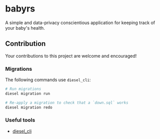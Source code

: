 # babyrs

A simple and data-privacy conscientious application for keeping track of your baby's health.

## Contribution

Your contributions to this project are welcome and encouraged!

### Migrations

The following commands use `diesel_cli`:

```sh
# Run migrations
diesel migration run

# Re-apply a migration to check that a `down.sql` works
diesel migration redo
```

### Useful tools

- [diesel_cli](https://github.com/diesel-rs/diesel/tree/master/diesel_cli)
